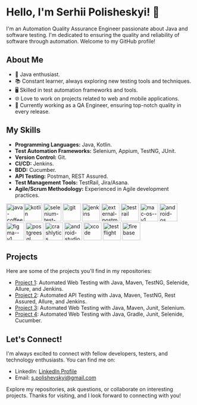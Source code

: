 # Hello, I'm Serhii Polisheskyi! 👋

I'm an Automation Quality Assurance Engineer passionate about Java and software testing. I'm dedicated to ensuring the quality and reliability of software through automation. Welcome to my GitHub profile!

## About Me

- 🌟 Java enthusiast.
- 📚 Constant learner, always exploring new testing tools and techniques.
- 🖥️ Skilled in test automation frameworks and tools.
- 🌐 Love to work on projects related to web and mobile applications.
- 💼 Currently working as a QA Engineer, ensuring top-notch quality in every release.

## My Skills

- **Programming Languages:** Java, Kotlin.
- **Test Automation Frameworks:** Selenium, Appium, TestNG, JUnit.
- **Version Control:** Git.
- **CI/CD:** Jenkins.
- **BDD:** Cucumber.
- **API Testing:** Postman, REST Assured.
- **Test Management Tools:** TestRail, Jira/Asana.
- **Agile/Scrum Methodology:** Experienced in Agile development practices.

<img width="48" height="48" src="https://img.icons8.com/color/48/java-coffee-cup-logo--v1.png" alt="java-coffee-cup-logo--v1"/><img width="48" height="48" src="https://img.icons8.com/color/48/kotlin.png" alt="kotlin"/>
<img width="48" height="48" src="https://img.icons8.com/fluency/48/selenium-test-automation.png" alt="selenium-test-automation"/>
<img width="48" height="48" src="https://img.icons8.com/color/48/git.png" alt="git"/>
<img width="48" height="48" src="https://img.icons8.com/color/48/jenkins.png" alt="jenkins"/>
<img width="48" height="48" src="https://img.icons8.com/external-tal-revivo-color-tal-revivo/48/external-postman-is-the-only-complete-api-development-environment-logo-color-tal-revivo.png" alt="external-postman-is-the-only-complete-api-development-environment-logo-color-tal-revivo"/>
<img width="48" height="48" src="https://img.icons8.com/fluency/48/testrail.png" alt="testrail"/>
<img width="48" height="48" src="https://img.icons8.com/ios/48/mac-os--v1.png" alt="mac-os--v1"/>
<img width="48" height="48" src="https://img.icons8.com/color/48/android-os.png" alt="android-os"/>
<img width="48" height="48" src="https://img.icons8.com/color/48/figma--v1.png" alt="figma--v1"/>
<img width="48" height="48" src="https://img.icons8.com/plasticine/48/postgreesql.png" alt="postgreesql"/>
<img width="48" height="48" src="https://img.icons8.com/color/48/crashlytics.png" alt="crashlytics"/>
<img width="48" height="48" src="https://img.icons8.com/color/48/android-studio--v3.png" alt="android-studio--v3"/>
<img width="48" height="48" src="https://img.icons8.com/color/48/xcode.png" alt="xcode"/>
<img width="48" height="48" src="https://img.icons8.com/fluency/48/testflight.png" alt="testflight"/>
<img width="48" height="48" src="https://img.icons8.com/color/48/firebase.png" alt="firebase"/>

## Projects

Here are some of the projects you'll find in my repositories:

- [Project 1](https://github.com/Polishevskyi/Amazon_Project_Selenide_Page_Object): Automated Web Testing with Java, Maven, TestNG, Selenide, Allure, and Jenkins.
- [Project 2](https://github.com/Polishevskyi/Reqres_Project_RestAssured_Pojo): Automated API Testing with Java, Maven, TestNG, Rest Assured, Allure, and Jenkins.
- [Project 3](https://github.com/Polishevskyi/HelpDesk_Case_Selenium_Page_Object): Automated Web Testing with Java, Maven, Junit, Selenium.
- [Project 4](https://github.com/Polishevskyi/Klavogonki_Case_Selenide_Cucumber): Automated Web Testing with Java, Gradle, Junit, Selenide, Cucumber.

## Let's Connect!

I'm always excited to connect with fellow developers, testers, and technology enthusiasts. You can find me on:

- LinkedIn: [LinkedIn Profile](https://www.linkedin.com/in/polishevskyi/)
- Email: s.polishevskyi@gmail.com

Explore my repositories, ask questions, or collaborate on interesting projects. Thanks for visiting, and I look forward to connecting with you!

